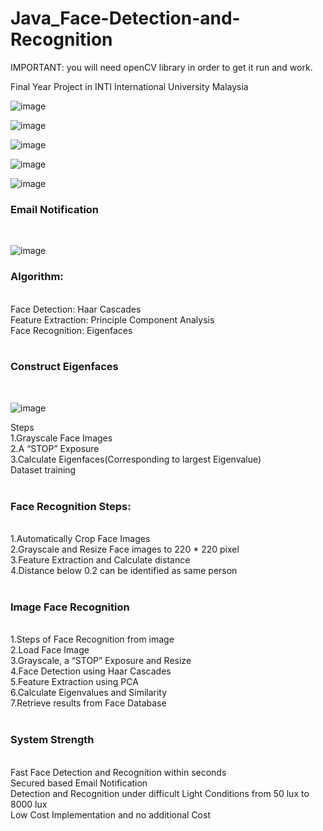 # Java_Face-Detection-and-Recognition

IMPORTANT: you will need openCV library in order to get it run and work.

Final Year Project in INTI International University Malaysia
<br />

![image](https://github.com/lanhoter/Java_Face-Detection-and-Recognition/blob/master/Images/Login.png)<br />

![image](https://github.com/lanhoter/Java_Face-Detection-and-Recognition/blob/master/Images/Login%20Verification.png)<br />

![image](https://github.com/lanhoter/Java_Face-Detection-and-Recognition/blob/master/Images/Unknown%20User.png.PNG)<br />


![image](https://github.com/lanhoter/Java_Face-Detection-and-Recognition/blob/master/Images/Mutiple%20User.png.PNG)<br />

![image](https://github.com/lanhoter/Java_Face-Detection-and-Recognition/blob/master/Images/Problem%20solution.PNG)<br />



<h3>Email Notification</h3><br />

![image](https://github.com/lanhoter/Java_Face-Detection-and-Recognition/blob/master/Images/Email%20Notification.png)<br />

<h3>Algorithm:</h3><br />
Face Detection: Haar Cascades<br />
Feature Extraction: Principle Component Analysis <br />
Face Recognition: Eigenfaces<br />
<br />

<h3>Construct Eigenfaces</h3><br />

![image](https://github.com/lanhoter/Java_Face-Detection-and-Recognition/blob/master/Images/Eigenface.PNG)<br />

Steps<br />
1.Grayscale Face Images<br />
2.A “STOP” Exposure<br />
3.Calculate Eigenfaces(Corresponding to largest Eigenvalue)<br />
Dataset training<br />
<br />
<h3>Face Recognition Steps:</h3><br />
1.Automatically Crop Face Images<br />
2.Grayscale and Resize Face images to 220 * 220 pixel<br />
3.Feature Extraction and Calculate distance <br />
4.Distance below 0.2 can be identified as same person<br />
<br />
<h3>Image Face Recognition</h3><br />
1.Steps of Face Recognition from image<br />
2.Load Face Image<br />
3.Grayscale, a “STOP” Exposure and Resize<br />
4.Face Detection using Haar Cascades<br />
5.Feature Extraction using PCA<br />
6.Calculate Eigenvalues and Similarity<br />
7.Retrieve results from Face Database<br />
<br />
<h3>System Strength</h3><br />
Fast Face Detection and Recognition within seconds<br />
Secured based Email Notification<br />
Detection and Recognition under difficult Light Conditions from 50 lux to 8000 lux<br />
Low Cost Implementation and no additional Cost<br />

